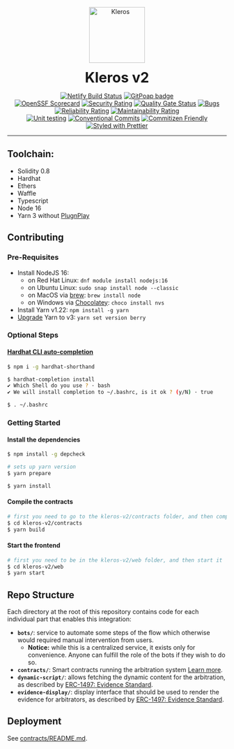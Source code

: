<p align="center">
  <a href="https://kleros.io">
    <img alt="Kleros" src="https://github.com/kleros/court/blob/master/public/icon-512.png?raw=true" width="128">
  </a>
</p>

<p align="center">
  <b style="font-size: 32px;">Kleros v2</b>
</p>

<p align="center">
  <a href="https://app.netlify.com/sites/kleros-v2/deploys"><img src="https://api.netlify.com/api/v1/badges/86d94ae8-f655-46a4-a859-d68696173f3a/deploy-status" alt="Netlify Build Status"></a>
  <a href="https://www.gitpoap.io/gh/kleros/kleros-v2"><img src="https://public-api.gitpoap.io/v1/repo/kleros/kleros-v2/badge" alt="GitPoap badge"></a>
  </br>
  <a href="https://api.securityscorecards.dev/projects/github.com/kleros/kleros-v2"><img src="https://api.securityscorecards.dev/projects/github.com/kleros/kleros-v2/badge" alt="OpenSSF Scorecard"></a>
  <a href="https://sonarcloud.io/summary/new_code?id=kleros_kleros-v2"><img src="https://sonarcloud.io/api/project_badges/measure?project=kleros_kleros-v2&metric=security_rating" alt="Security Rating"></a>
  <a href="https://sonarcloud.io/summary/new_code?id=kleros_kleros-v2"><img src="https://sonarcloud.io/api/project_badges/measure?project=kleros_kleros-v2&metric=alert_status" alt="Quality Gate Status"></a>
  <a href="https://sonarcloud.io/summary/new_code?id=kleros_kleros-v2"><img src="https://sonarcloud.io/api/project_badges/measure?project=kleros_kleros-v2&metric=bugs" alt="Bugs"></a>
  <a href="https://sonarcloud.io/summary/new_code?id=kleros_kleros-v2"><img src="https://sonarcloud.io/api/project_badges/measure?project=kleros_kleros-v2&metric=reliability_rating" alt="Reliability Rating"></a>
  <a href="https://sonarcloud.io/summary/new_code?id=kleros_kleros-v2"><img src="https://sonarcloud.io/api/project_badges/measure?project=kleros_kleros-v2&metric=sqale_rating" alt="Maintainability Rating"></a>
  </br>
  <a href="https://github.com/kleros/kleros-v2/actions/workflows/contracts-testing.yml"><img src="https://github.com/kleros/kleros-v2/actions/workflows/contracts-testing.yml/badge.svg?branch=master" alt="Unit testing"></a>
  <a href="https://conventionalcommits.org"><img src="https://img.shields.io/badge/Conventional%20Commits-1.0.0-yellow.svg" alt="Conventional Commits"></a>
  <a href="http://commitizen.github.io/cz-cli/"><img src="https://img.shields.io/badge/commitizen-friendly-brightgreen.svg" alt="Commitizen Friendly"></a>
  <a href="https://github.com/prettier/prettier"><img src="https://img.shields.io/badge/styled_with-prettier-ff69b4.svg" alt="Styled with Prettier"></a>
</p>

---

## Toolchain:

- Solidity 0.8
- Hardhat
- Ethers
- Waffle
- Typescript
- Node 16
- Yarn 3 without [PlugnPlay](https://yarnpkg.com/getting-started/migration/#switching-to-plugnplay)

## Contributing

### Pre-Requisites

- Install NodeJS 16:
  - on Red Hat Linux: `dnf module install nodejs:16`
  - on Ubuntu Linux: `sudo snap install node --classic`
  - on MacOS via [brew](https://brew.sh/): `brew install node`
  - on Windows via [Chocolatey](https://chocolatey.org/): `choco install nvs`
- Install Yarn v1.22: `npm install -g yarn`
- [Upgrade](https://yarnpkg.com/getting-started/install#updating-to-the-latest-versions) Yarn to v3: `yarn set version berry`

### Optional Steps

#### [Hardhat CLI auto-completion](https://hardhat.org/guides/shorthand.html)

```bash
$ npm i -g hardhat-shorthand

$ hardhat-completion install
✔ Which Shell do you use ? · bash
✔ We will install completion to ~/.bashrc, is it ok ? (y/N) · true

$ . ~/.bashrc
```

### Getting Started

#### Install the dependencies

```bash
$ npm install -g depcheck

# sets up yarn version
$ yarn prepare

$ yarn install
```

#### Compile the contracts

```bash
# first you need to go to the kleros-v2/contracts folder, and then compile them
$ cd kleros-v2/contracts
$ yarn build
```

#### Start the frontend

```bash
# first you need to be in the kleros-v2/web folder, and then start it
$ cd kleros-v2/web
$ yarn start
```

## Repo Structure

Each directory at the root of this repository contains code for each individual part that enables this integration:

- **`bots/`**: service to automate some steps of the flow which otherwise would required manual intervention from users.
  - **Notice:** while this is a centralized service, it exists only for convenience. Anyone can fulfill the role of the bots if they wish to do so.
- **`contracts/`**: Smart contracts running the arbitration system [Learn more](contracts/README.md).
- **`dynamic-script/`**: allows fetching the dynamic content for the arbitration, as described by [ERC-1497: Evidence Standard](https://github.com/ethereum/EIPs/issues/1497).
- **`evidence-display/`**: display interface that should be used to render the evidence for arbitrators, as described by [ERC-1497: Evidence Standard](https://github.com/ethereum/EIPs/issues/1497).

## Deployment

See [contracts/README.md](contracts/README.md#deployed-addresses).
